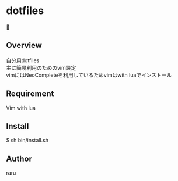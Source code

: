 dotfiles
====

## Overview
自分用dotfiles  
主に簡易利用のためのvim設定  
vimにはNeoCompleteを利用しているためvimはwith luaでインストール

## Requirement
Vim with lua

## Install
$ sh bin/install.sh

## Author
raru
